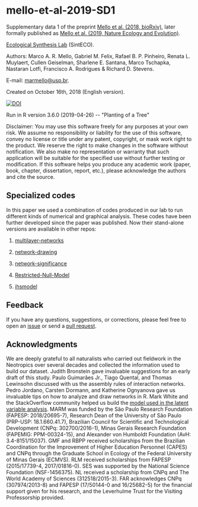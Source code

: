 # mello-et-al-2019-SD1

Supplementary data 1 of the preprint [Mello et al. (2018, bioRxiv)](https://doi.org/10.1101/452565), later formally published as [Mello et al. (2019, Nature Ecology and Evolution)](https://doi.org/10.1038/s41559-019-1002-3).

[Ecological Synthesis Lab](https://marcomellolab.wordpress.com) (SintECO).

Authors: Marco A. R. Mello, Gabriel M. Felix, Rafael B. P. Pinheiro, Renata L. Muylaert, Cullen Geiselman, Sharlene E. Santana, Marco Tschapka, Nastaran Lotfi, Francisco A. Rodrigues & Richard D. Stevens.

E-mail: marmello@usp.br. 

Created on October 16th, 2018 (English version).

<a href="https://doi.org/10.5281/zenodo.3360862"><img src="https://zenodo.org/badge/DOI/10.5281/zenodo.3360862.svg" alt="DOI"></a>

Run in R version 3.6.0 (2019-04-26) -- "Planting of a Tree"

Disclaimer: You may use this software freely for any purposes at your own risk. We assume no responsibility or liability for the use of this software, convey no license or title under any patent, copyright, or mask work right to the product. We reserve the right to make changes in the software without notification. We also make no representation or warranty that such application will be suitable for the specified use without further testing or modification. If this software helps you produce any academic work (paper, book, chapter, dissertation, report, etc.), please acknowledge the authors and cite the source.


## Specialized codes

In this paper we used a combination of codes produced in our lab to run different kinds of numerical and graphical analysis. These codes have been further developed since the paper was published. Now their stand-alone versions are available in other repos:

1. [multilayer-networks](https://github.com/marmello77/multilayer-networks)

2. [network-drawing](https://github.com/marmello77/network-drawing)

3. [network-significance](https://github.com/marmello77/network-significance)

4. [Restricted-Null-Model](https://github.com/gabrielmfelix/Restricted-Null-Model)

5. [ihsmodel](https://github.com/pinheirorbp/ihsmodel)


## Feedback

If you have any questions, suggestions, or corrections, please feel free to open an [issue](https://github.com/marmello77/mello-et-al-2018-SD1/issues) or send a [pull request](https://github.com/marmello77/mello-et-al-2018-SD1/pulls).


## Acknowledgments

We are deeply grateful to all naturalists who carried out fieldwork in the Neotropics over several decades and collected the information used to build our dataset. Judith Bronstein gave invaluable suggestions for an early draft of this study. Paulo Guimarães Jr., Tiago Quental, and Thomas Lewinsohn discussed with us the assembly rules of interaction networks. Pedro Jordano, Carsten Dormann, and Katherine Ognyanova gave us invaluable tips on how to analyze and draw networks in R. Mark White and the StackOverflow community helped us build the [model used in the latent variable analysis](https://stackoverflow.com/questions/44114501/model-identification-in-lavaan-for-r). MARM was funded by the São Paulo Research Foundation (FAPESP: 2018/20695-7), Research Dean of the University of São Paulo (PRP-USP: 18.1.660.41.7), Brazilian Council for Scientific and Technological Development (CNPq: 302700/2016-1), Minas Gerais Research Foundation (FAPEMIG: PPM-00324-15), and Alexander von Humboldt Foundation (AvH: 3.4-8151/15037). GMF and RBPP received scholarships from the Brazilian Coordination for the Improvement of Higher Education Personnel (CAPES) and CNPq through the Graduate School in Ecology of the Federal University of Minas Gerais (ECMVS). RLM received scholarships from FAPESP (2015/17739-4, 2017/01816-0). SES was supported by the National Science Foundation (NSF-1456375). NL received a scholarship from CNPq and The World Academy of Sciences (312518/2015-3). FAR acknowledges CNPq (307974/2013-8) and FAPESP (17/50144-0 and 16/25682-5) for the financial support given for his research, and the Leverhulme Trust for the Visiting Professorship provided. 
